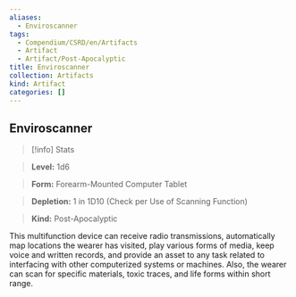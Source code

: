 ```yaml
---
aliases:
  - Enviroscanner
tags:
  - Compendium/CSRD/en/Artifacts
  - Artifact
  - Artifact/Post-Apocalyptic
title: Enviroscanner
collection: Artifacts
kind: Artifact
categories: []
---
```

## Enviroscanner    
>[!info] Stats    
> **Level:** 1d6    
> **Form:** Forearm-Mounted Computer Tablet    
> **Depletion:** 1 in 1D10 (Check per Use of Scanning Function)    
> **Kind:** Post-Apocalyptic  
    
This multifunction device can receive radio transmissions, automatically map locations the wearer has visited, play various forms of media, keep voice and written records, and provide an asset to any task related to interfacing with other computerized systems or machines. Also, the wearer can scan for specific materials, toxic traces, and life forms within short range.